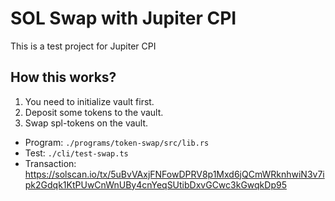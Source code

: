 # SOL Swap with Jupiter CPI

This is a test project for Jupiter CPI

## How this works?

1. You need to initialize vault first.
2. Deposit some tokens to the vault.
3. Swap spl-tokens on the vault.

* Program: `./programs/token-swap/src/lib.rs`
* Test: `./cli/test-swap.ts`
* Transaction: https://solscan.io/tx/5uBvVAxjFNFowDPRV8p1Mxd6jQCmWRknhwiN3v7ipk2Gdqk1KtPUwCnWnUBy4cnYeqSUtibDxvGCwc3kGwqkDp95
